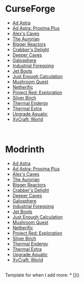 # CurseForge

* [Ad Astra](https://www.curseforge.com/minecraft/mods/ad-astra)
* [Ad Astra: Proxima Plus](https://www.curseforge.com/minecraft/mods/ad-astra-proxima-plus)
* [Alex's Caves](https://www.curseforge.com/minecraft/mc-mods/alexs-caves)
* [The Aurorian](https://www.curseforge.com/minecraft/mc-mods/the-aurorian)
* [Bigger Reactors](https://www.curseforge.com/minecraft/mc-mods/biggerreactors)
* [Crabber's Delight](https://www.curseforge.com/minecraft/mc-mods/crabbers-delight)
* [Deeper Caves](https://www.curseforge.com/minecraft/mc-mods/deeper-caves)
* [Galosphere](https://www.curseforge.com/minecraft/mc-mods/galosphere)
* [Industrial Foregoing](https://www.curseforge.com/minecraft/mc-mods/industrial-foregoing)
* [Jet Boots](https://www.curseforge.com/minecraft/mc-mods/jet-boots)
* [Just Enough Calculation](https://www.curseforge.com/minecraft/mc-mods/just-enough-calculation)
* [Mushroom Quest](https://www.curseforge.com/minecraft/mc-mods/mushroom-quest)
* [Netherific](https://www.curseforge.com/minecraft/mc-mods/netherific)
* [Project Red: Exploration](https://www.curseforge.com/minecraft/mc-mods/project-red-exploration)
* [Silver Birch](https://www.curseforge.com/minecraft/mc-mods/silverbirch)
* [Thermal Endergy](https://www.curseforge.com/minecraft/mc-mods/thermal-endergy)
* [Thermal Extra](https://www.curseforge.com/minecraft/mc-mods/thermal-extra)
* [Upgrade Aquatic](https://www.curseforge.com/minecraft/mc-mods/upgrade-aquatic)
* [XyCraft: World](https://www.curseforge.com/minecraft/mc-mods/xycraft-world)

<br />

# Modrinth

* [Ad Astra](https://modrinth.com/mod/ad-astra)
* [Ad Astra: Proxima Plus](https://www.curseforge.com/minecraft/mods/ad-astra-proxima-plus)
* [Alex's Caves](https://modrinth.com/mod/alexs-caves)
* [The Aurorian](https://modrinth.com/mod/the-aurorian)
* [Bigger Reactors](https://www.curseforge.com/minecraft/mc-mods/biggerreactors)
* [Crabber's Delight](https://modrinth.com/mod/crabbers-delight)
* [Deeper Caves](https://modrinth.com/mod/deeper_caves)
* [Galosphere](https://modrinth.com/mod/galosphere)
* [Industrial Foregoing](https://modrinth.com/mod/industrial-foregoing)
* [Jet Boots](https://modrinth.com/mod/jet-boots)
* [Just Enough Calculation](https://www.curseforge.com/minecraft/mc-mods/just-enough-calculation)
* [Mushroom Quest](https://modrinth.com/mod/mushroom-quest)
* [Netherific](https://modrinth.com/mod/netherific)
* [Project Red: Exploration](https://modrinth.com/mod/project-red-exploration)
* [Silver Birch](https://modrinth.com/mod/silver-birch)
* [Thermal Endergy](https://modrinth.com/mod/thermal-endergy)
* [Thermal Extra](https://modrinth.com/mod/thermal-extra)
* [Upgrade Aquatic](https://modrinth.com/mod/upgrade-aquatic)
* [XyCraft: World](https://www.curseforge.com/minecraft/mc-mods/xycraft-world)



<br />
Template for when I add more:
* []()